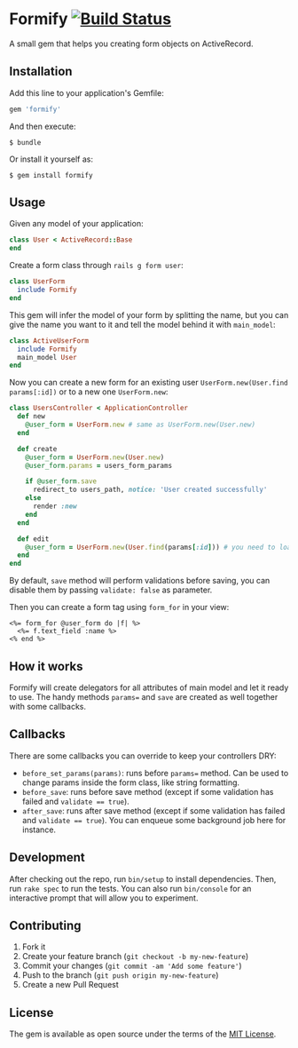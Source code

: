 # Formify [![Build Status](https://travis-ci.org/glaucocustodio/formify.svg?branch=master)](https://travis-ci.org/glaucocustodio/formify)

A small gem that helps you creating form objects on ActiveRecord.

## Installation

Add this line to your application's Gemfile:

```ruby
gem 'formify'
```

And then execute:

    $ bundle

Or install it yourself as:

    $ gem install formify

## Usage

Given any model of your application:
```ruby
class User < ActiveRecord::Base
end
```

Create a form class through `rails g form user`:
```ruby
class UserForm
  include Formify
end
```

This gem will infer the model of your form by splitting the name, but you can give the name you want to it and tell the model behind it with `main_model`:

```ruby
class ActiveUserForm
  include Formify
  main_model User
end
```

Now you can create a new form for an existing user `UserForm.new(User.find params[:id])` or to a new one `UserForm.new`:
```ruby
class UsersController < ApplicationController
  def new
    @user_form = UserForm.new # same as UserForm.new(User.new)
  end

  def create
    @user_form = UserForm.new(User.new)
    @user_form.params = users_form_params

    if @user_form.save
      redirect_to users_path, notice: 'User created successfully'
    else
      render :new
    end
  end

  def edit
    @user_form = UserForm.new(User.find(params[:id])) # you need to load the record being edited
  end
end
```

By default, `save` method will perform validations before saving, you can disable them by passing `validate: false` as parameter.

Then you can create a form tag using `form_for` in your view:

```erb
<%= form_for @user_form do |f| %>
  <%= f.text_field :name %>
<% end %>
```

## How it works

Formify will create delegators for all attributes of main model and let it ready to use. The handy methods `params=` and `save` are created as well together with some callbacks.

## Callbacks

There are some callbacks you can override to keep your controllers DRY:

* `before_set_params(params)`: runs before `params=` method. Can be used to change params inside the form class, like string formatting.
* `before_save`: runs before save method (except if some validation has failed and `validate == true`).
* `after_save`: runs after save method (except if some validation has failed and `validate == true`). You can enqueue some background job here for instance.

## Development

After checking out the repo, run `bin/setup` to install dependencies. Then, run `rake spec` to run the tests. You can also run `bin/console` for an interactive prompt that will allow you to experiment.

## Contributing

1. Fork it
2. Create your feature branch (`git checkout -b my-new-feature`)
3. Commit your changes (`git commit -am 'Add some feature'`)
4. Push to the branch (`git push origin my-new-feature`)
5. Create a new Pull Request

## License

The gem is available as open source under the terms of the [MIT License](http://opensource.org/licenses/MIT).

